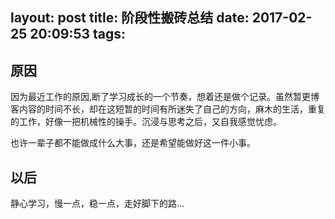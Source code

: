 layout: post
title: 阶段性搬砖总结
date: 2017-02-25 20:09:53
tags:
---
## 原因
因为最近工作的原因,断了学习成长的一个节奏，想着还是做个记录。虽然暂更博客内容的时间不长，却在这短暂的时间有所迷失了自己的方向，麻木的生活，重复的工作，好像一把机械性的操手。沉浸与思考之后，又自我感觉忧虑。

也许一辈子都不能做成什么大事，还是希望能做好这一件小事。

## 以后
静心学习，慢一点，稳一点，走好脚下的路...